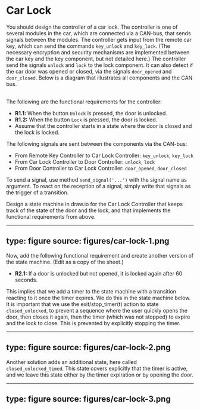 # Car Lock

You should design the controller of a car lock. The controller is one of several modules in the car, which are connected via a CAN-bus, that sends signals between the modules. 
The controller gets input from the remote car key, which can send the commands `key_unlock` and `key_lock`. (The necessary encryption and security mechanisms are implemented between the car key and the key component, but not detailed here.) The controller send the signals `unlock` and `lock` to the lock component. It can also detect if the car door was opened or closed, via the signals `door_opened` and `door_closed`. Below is a diagram that illustrates all components and the CAN bus. 


<div class="mxgraph" style="max-width:100%;border:1px solid transparent;" data-mxgraph="{&quot;highlight&quot;:&quot;#0000ff&quot;,&quot;lightbox&quot;:false,&quot;nav&quot;:true,&quot;resize&quot;:true,&quot;toolbar&quot;:&quot;zoom&quot;,&quot;edit&quot;:&quot;_blank&quot;,&quot;url&quot;:&quot;https://drive.google.com/uc?id=1ZX0ZxYLXXpE4ZLAdk7D39M1mdFLEcA7T&amp;export=download&quot;}"></div>
<script type="text/javascript" src="https://www.draw.io/embed2.js?&fetch=https%3A%2F%2Fdrive.google.com%2Fuc%3Fid%3D1ZX0ZxYLXXpE4ZLAdk7D39M1mdFLEcA7T%26export%3Ddownload"></script>


The following are the functional requirements for the controller:

- **R1.1:** When the button `Unlock` is pressed, the door is unlocked.
- **R1.2:** When the button `Lock` is pressed, the door is locked.
- Assume that the controller starts in a state where the door is closed and the lock is locked.  

The following signals are sent between the components via the CAN-bus:

- From Remote Key Controller to Car Lock Controller: `key_unlock`, `key_lock`
- From Car Lock Controller to Door Controller: `unlock`, `lock`
- From Door Controller to Car Lock Controller: `door_opened`, `door_closed`

To send a signal, use method `send_signal('...')` with the signal name as argument. 
To react on the reception of a signal, simply write that signals as the trigger of a transition.

Design a state machine in draw.io for the Car Lock Controller that keeps track of the state of the door and the lock, and that implements the functional requirements from above.

---
type: figure
source: figures/car-lock-1.png
---



Now, add the following functional requirement and create another version of the state machine. (Edit as a copy of the sheet.)

- **R2.1:** If a door is unlocked but not opened, it is locked again after 60 seconds.

This implies that we add a timer to the state machine with a transition reacting to it once the timer expires. We do this in the state machine below. It is important that we use the exit/stop_timer(t) action to state `closed_unlocked`, to prevent a sequence where the user quickly opens the door, then closes it again, then the timer (which was not stopped) to expire and the lock to close. This is prevented by explicitly stopping the timer.

---
type: figure
source: figures/car-lock-2.png
---

Another solution adds an additional state, here called `closed_unlocked_timed`. This state covers explicitly that the timer is active, and we leave this state either by the timer expiration or by opening the door. 

---
type: figure
source: figures/car-lock-3.png
---